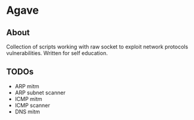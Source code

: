 # Agave

## About
Collection of scripts working with raw socket to exploit network protocols vulnerabilities. Written for self education.

## TODOs
- ARP mitm
- ARP subnet scanner
- ICMP mitm
- ICMP scanner
- DNS mitm
